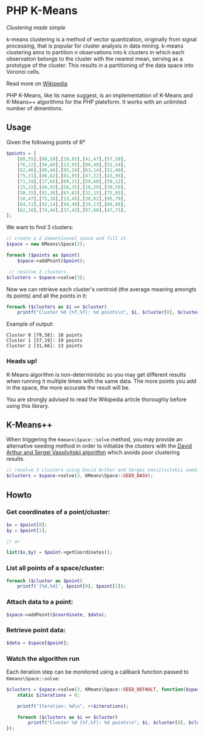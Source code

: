 # PHP K-Means
_Clustering made simple_

<bloquote>k-means clustering is a method of vector quantization, originally from signal processing, that is popular for cluster analysis in data mining. k-means clustering aims to partition n observations into k clusters in which each observation belongs to the cluster with the nearest mean, serving as a prototype of the cluster. This results in a partitioning of the data space into Voronoi cells.</bloquote>

Read more on [Wikipedia](http://en.wikipedia.org/wiki/K-means_clustering)

PHP K-Means, like its name suggest, is an implementation of K-Means and K-Means++ algorithms for the PHP plateform. It works with an unlimited number of dimentions.

## Usage

Given the following points of R²

```PHP
$points = [
    [80,55],[86,59],[19,85],[41,47],[57,58],
	[76,22],[94,60],[13,93],[90,48],[52,54],
	[62,46],[88,44],[85,24],[63,14],[51,40],
	[75,31],[86,62],[81,95],[47,22],[43,95],
	[71,19],[17,65],[69,21],[59,60],[59,12],
	[15,22],[49,93],[56,35],[18,20],[39,59],
	[50,15],[81,36],[67,62],[32,15],[75,65],
	[10,47],[75,18],[13,45],[30,62],[95,79],
	[64,11],[92,14],[94,49],[39,13],[60,68],
	[62,10],[74,44],[37,42],[97,60],[47,73],
];
```

We want to find 3 clusters:

```PHP
// create a 2 dimentionnal space and fill it
$space = new KMeans\Space(2);

foreach ($points as $point)
    $space->addPoint($point);

 // resolve 3 clusters
$clusters = $space->solve(3);
```

Now we can retrieve each cluster's centroid (the average meaning amongts its points) and all the points in it:

```PHP
foreach ($clusters as $i => $cluster)
    printf("Cluster %d [%f,%f]: %d points\n", $i, $cluster[0], $cluster[1], count($cluster));
```

Example of output:

```
Cluster 0 [79,58]: 18 points
Cluster 1 [57,19]: 19 points
Cluster 2 [31,66]: 13 points
```

### Heads up!

K-Means algorithm is non-deterministic so you may get different results when running it multiple times with the same data. The more points you add in the space, the more accurate the result will be.

You are strongly advised to read the Wikipedia article thoroughly before using this library.

## K-Means++

When triggering the `Kmeans\Space::solve` method, you may provide an alternative seeding method in order to initialize the clusters with the [David Arthur and Sergei Vassilvitskii algorithm](http://en.wikipedia.org/wiki/K-means%2B%2B) which avoids poor clustering results.

```PHP
// resolve 3 clusters using David Arthur and Sergei Vassilvitskii seeding algorithm
$clusters = $space->solve(3, KMeans\Space::SEED_DASV);
```

## Howto

### Get coordinates of a point/cluster:
```PHP
$x = $point[0];
$y = $point[1];

// or

list($x,$y) = $point->getCoordinates();
```

### List all points of a space/cluster:

```PHP
foreach ($cluster as $point)
    printf('[%d,%d]', $point[0], $point[1]);
```

### Attach data to a point:

```PHP
$space->addPoint($coordinate, $data);
```

### Retrieve point data:

```PHP
$data = $space[$point];
```

### Watch the algorithm run

Each iteration step can be monitored using a callback function passed to `Kmeans\Space::solve`:

```PHP
$clusters = $space->solve(3, KMeans\Space::SEED_DEFAULT, function($space, $clusters) {
    static $iterations = 0;

    printf("Iteration: %d\n", ++$iterations);

    foreach ($clusters as $i => $cluster)
        printf("Cluster %d [%f,%f]: %d points\n", $i, $cluster[0], $cluster[1], count($cluster));
});
```